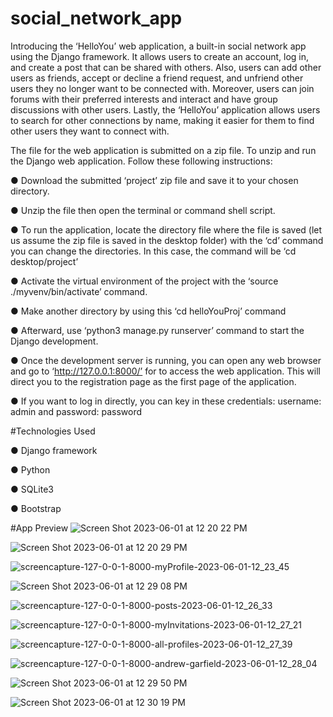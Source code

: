 # social_network_app

Introducing the ‘HelloYou’ web application, a built-in social network app using the Django framework. It allows users to create an account, log in, and create a post that can be shared with others. Also, users can add other users as friends, accept or decline a friend request, and unfriend other users they no longer want to be connected with. Moreover, users can join forums with their preferred interests and interact and have group discussions with other users. Lastly, the ‘HelloYou’ application allows users to search for other connections by name, making it easier for them to find other users they want to connect with.

The file for the web application is submitted on a zip file. To unzip and run the Django web application. Follow these following instructions:
  
● Download the submitted ‘project’ zip file and save it to your chosen directory.
	
● Unzip the file then open the terminal or command shell script.
	
● To run the application, locate the directory file where the file is saved (let us assume the zip file is saved in the desktop folder) with the ‘cd’ command you can change the directories. In this case, the command will be ‘cd desktop/project’

● Activate the virtual environment of the project with the ‘source ./myvenv/bin/activate’ command.
	
● Make another directory by using this ‘cd helloYouProj’ command
	
● Afterward, use ‘python3 manage.py runserver’ command to start the Django development.
	
● Once the development server is running, you can open any web browser and go to ‘http://127.0.0.1:8000/’ for to access the web application. This will direct you to the registration page as the first page of the application.
	
● If you want to log in directly, you can key in these credentials: username: admin and password: password

#Technologies Used

● Django framework

● Python

● SQLite3

● Bootstrap

#App Preview
![Screen Shot 2023-06-01 at 12 20 22 PM](https://github.com/bjaztin/social_network_app/assets/110211588/5484c64e-4639-408f-81b8-239d8f7474e1)

![Screen Shot 2023-06-01 at 12 20 29 PM](https://github.com/bjaztin/social_network_app/assets/110211588/b645ed87-1e36-4718-a787-8462873a2bb1)

![screencapture-127-0-0-1-8000-myProfile-2023-06-01-12_23_45](https://github.com/bjaztin/social_network_app/assets/110211588/eb10dcfb-f2e8-45ff-aa6b-f609fb8ab3c9)

![Screen Shot 2023-06-01 at 12 29 08 PM](https://github.com/bjaztin/social_network_app/assets/110211588/3e4007c5-bda2-4738-8c82-e98cd7733fda)

![screencapture-127-0-0-1-8000-posts-2023-06-01-12_26_33](https://github.com/bjaztin/social_network_app/assets/110211588/9cdf02a1-1cab-4c6a-96f4-3c1d253072cd)

![screencapture-127-0-0-1-8000-myInvitations-2023-06-01-12_27_21](https://github.com/bjaztin/social_network_app/assets/110211588/7d905e8b-7457-4d4f-b4b5-61915f369d63)

![screencapture-127-0-0-1-8000-all-profiles-2023-06-01-12_27_39](https://github.com/bjaztin/social_network_app/assets/110211588/5cfa380c-bfba-4331-b152-b5e69c084e1e)

![screencapture-127-0-0-1-8000-andrew-garfield-2023-06-01-12_28_04](https://github.com/bjaztin/social_network_app/assets/110211588/981bd00b-db00-4b40-9cd5-44aff1d82231)

![Screen Shot 2023-06-01 at 12 29 50 PM](https://github.com/bjaztin/social_network_app/assets/110211588/176e1243-efe5-45db-a7c3-66e8471ae4d8)

![Screen Shot 2023-06-01 at 12 30 19 PM](https://github.com/bjaztin/social_network_app/assets/110211588/30b2dcc5-1cdb-4605-9771-c648fa4e48c5)

